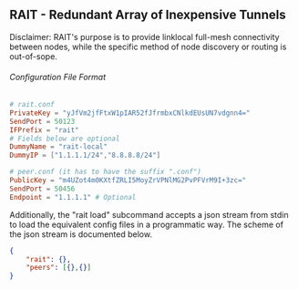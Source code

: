 ## RAIT - Redundant Array of Inexpensive Tunnels

Disclaimer: RAIT's purpose is to provide linklocal full-mesh connectivity between nodes, while the specific method of node discovery or routing is out-of-sope.

###### Configuration File Format

```toml
# rait.conf
PrivateKey = "yJfVm2jfFtxW1pIAR52fJfrmbxCNlkdEUsUN7vdgnn4="
SendPort = 50123
IFPrefix = "rait"
# Fields below are optional
DummyName = "rait-local"
DummyIP = ["1.1.1.1/24","8.8.8.8/24"]

# peer.conf (it has to have the suffix ".conf")
PublicKey = "m4UZot4m0KXtfZRLI5MoyZrVPNlMG2PvPFVrM9I+3zc="
SendPort = 50456
Endpoint = "1.1.1.1" # Optional
```

Additionally, the "rait load" subcommand accepts a json stream from stdin to load the equivalent config files in a programmatic way. The scheme of the json stream is documented below.

```json
{
    "rait": {},
    "peers": [{},{}]
}
```
